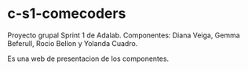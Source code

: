 # c-s1-comecoders
Proyecto grupal Sprint 1 de Adalab.
Componentes: Diana Veiga, Gemma Beferull, Rocio Bellon y Yolanda Cuadro.

Es una web de presentacion de los componentes.
